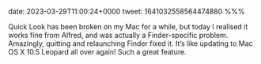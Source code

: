 date: 2023-03-29T11:00:24+0000
tweet: 1641032558564474880
%%%

Quick Look has been broken on my Mac for a while, but today I realised it works fine from Alfred, and was actually a Finder-specific problem. Amazingly, quitting and relaunching Finder fixed it. It’s like updating to Mac OS X 10.5 Leopard all over again! Such a great feature.
